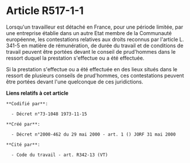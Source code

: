 # Article R517-1-1

Lorsqu'un travailleur est détaché en France, pour une période limitée, par une entreprise établie dans un autre Etat membre
de la Communauté européenne, les contestations relatives aux droits reconnus par l'article L. 341-5 en matière de
rémunération, de durée du travail et de conditions de travail peuvent être portées devant le conseil de prud'hommes dans le
ressort duquel la prestation s'effectue ou a été effectuée.

Si la prestation s'effectue ou a été effectuée en des lieux situés dans le ressort de plusieurs conseils de prud'hommes, ces
contestations peuvent être portées devant l'une quelconque de ces juridictions.

**Liens relatifs à cet article**

	**Codifié par**:

	  - Décret n°73-1048 1973-11-15

	**Créé par**:

	  - Décret n°2000-462 du 29 mai 2000 - art. 1 () JORF 31 mai 2000

	**Cité par**:

	  - Code du travail - art. R342-13 (VT)
